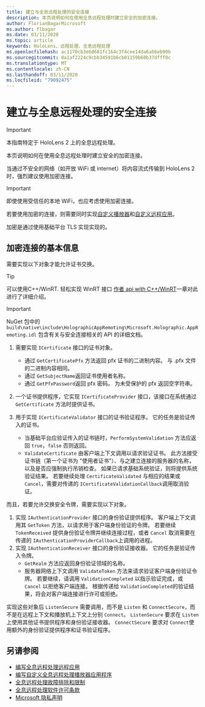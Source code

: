 ```yaml
---
title: 建立与全息远程处理的安全连接
description: 本页说明如何在使用全息远程处理时建立安全的加密连接。
author: FlorianBagarMicrosoft
ms.author: flbagar
ms.date: 03/11/2020
ms.topic: article
keywords: HoloLens、远程处理、全息远程处理
ms.openlocfilehash: ac1170cb3e6d681fc164c3f4cee14da6ab6eb90b
ms.sourcegitcommit: 0a1af2224c9cbb34591b6cb01159b60b37dfff0c
ms.translationtype: MT
ms.contentlocale: zh-CN
ms.lasthandoff: 03/11/2020
ms.locfileid: "79092475"
---
```

# <a name="establishing-a-secure-connection-with-holographic-remoting"></a>建立与全息远程处理的安全连接

>[!IMPORTANT]
>本指南特定于 HoloLens 2 上的全息远程处理。

本页说明如何在使用全息远程处理时建立安全的加密连接。

当通过不安全的网络（如开放 WiFi 或 internet）将内容流式传输到 HoloLens 2 时，强烈建议使用加密连接。

>[!IMPORTANT]
>即使使用受信任的本地 WiFi，也应考虑使用加密连接。

若要使用加密的连接，则需要同时实现[自定义播放器](holographic-remoting-create-player.md)和[自定义远程应用](holographic-remoting-create-host.md)。

加密是通过使用基础平台 TLS 实现实现的。

## <a name="basics-of-an-encrypted-connection"></a>加密连接的基本信息

需要实现以下对象才能允许证书交换。

>[!TIP]
>可以使用C++/WinRT. 轻松实现 WinRT 接口 [作者 api with C++/WinRT](https://docs.microsoft.com//windows/uwp/cpp-and-winrt-apis/author-apis)一章对此进行了详细介绍。

>[!IMPORTANT]
>NuGet 包中的 ```build\native\include\HolographicAppRemoting\Microsoft.Holographic.AppRemoting.idl``` 包含有关与安全连接相关的 API 的详细文档。

1) 需要实现 ```ICertificate``` 接口的证书对象。

    * 通过 ```GetCertificatePfx``` 方法返回 pfx 证书的二进制内容。 与 .pfx 文件的二进制内容相同。
    * 通过 ```GetSubjectName```返回证书使用者名称。
    * 通过 ```GetPfxPassword```返回 pfx 密码。 为未受保护的 pfx 返回空字符串。

2) 一个证书提供程序，它实现 ```ICertificateProvider``` 接口，该接口在系统通过 ```GetCertificate``` 方法时提供证书。

3) 用于实现 ```ICertificateValidator``` 接口的证书验证程序。 它的任务是验证传入的证书。
    * 当基础平台应验证传入的证书链时，```PerformSystemValidation``` 方法应返回 ```true```，```false``` 否则返回。
    * ```ValidateCertificate``` 由客户端上下文调用以请求验证证书。 此方法接受证书链（第一个证书为 "使用者证书"）、与之建立连接的服务器的名称，以及是否应强制执行吊销检查。 如果已请求基础系统验证，则将提供系统验证结果。 若要继续处理 ```CertificateValidated``` 与相应的结果或 ```Cancel```，需要对传递的 ```ICertificateValidationCallback```调用取消验证。

而且，若要允许交换安全令牌，需要实现以下对象。

1) 实现 ```IAuthenticationProvider``` 接口的身份验证提供程序。 客户端上下文调用其 ```GetToken``` 方法，以请求用于客户端身份验证的令牌。 若要继续 ```TokenReceived``` 提供身份验证令牌并继续连接过程，或者 ```Cancel``` 取消需要在传递的 ```IAuthenticationProviderCallback```上调用的进程。
2) 实现 ```IAuthenticationReceiver``` 接口的身份验证接收器。 它的任务是验证传入令牌。
    * ```GetRealm``` 方法应返回身份验证领域的名称。
    * 服务器网络上下文调用 ```ValidateToken``` 方法来请求验证客户端身份验证令牌。 若要继续，请调用 ```ValidationCompleted``` 以指示验证完成，或 ```Cancel``` 以拒绝客户端连接。 根据传递给 ```ValidationCompleted```的验证结果，将会对客户端连接进行许可或拒绝。 

实现这些对象后 ```ListenSecure``` 需要调用，而不是 ```Listen``` 和 ```ConnectSecure```，而不是在远程上下文和播放机上下文上分别 ```Connect```。 ```ListenSecure``` 要求在 ```Listen```上使用其他证书提供程序和身份验证接收器。 ```ConnectSecure``` 要求对 ```Connect```使用额外的身份验证提供程序和证书验证程序。

## <a name="see-also"></a>另请参阅
* [编写全息远程处理远程应用](holographic-remoting-create-host.md)
* [编写自定义全息远程处理播放器应用程序](holographic-remoting-create-player.md)
* [全息远程处理故障排除和限制](holographic-remoting-troubleshooting.md)
* [全息远程处理软件许可条款](https://docs.microsoft.com//legal/mixed-reality/microsoft-holographic-remoting-software-license-terms)
* [Microsoft 隐私声明](https://go.microsoft.com/fwlink/?LinkId=521839)
